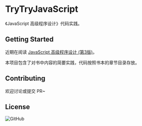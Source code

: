 # TryTryJavaScript

《JavaScript 高级程序设计》代码实践。

## Getting Started

近期在阅读 [JavaScript 高级程序设计 (第3版)](https://book.douban.com/subject/10546125/)。

本项目包含了对书中内容的简要实践，代码按照书本的章节目录存放。

## Contributing

欢迎讨论或提交 PR~

## License

![GitHub](https://img.shields.io/github/license/ReGetALife/TryTryJavaScript)
